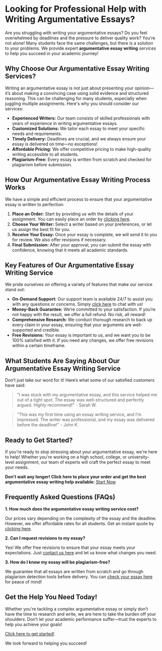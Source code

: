 # Looking for Professional Help with Writing Argumentative Essays?

Are you struggling with writing your argumentative essays? Do you feel overwhelmed by deadlines and the pressure to deliver quality work? You're not alone! Many students face the same challenges, but there is a solution to your problems. We provide expert **argumentative essay writing** services to help you succeed in your academic journey!

## Why Choose Our Argumentative Essay Writing Services?

Writing an argumentative essay is not just about presenting your opinion—it’s about making a convincing case using solid evidence and structured reasoning. This can be challenging for many students, especially when juggling multiple assignments. Here's why you should consider our services:

- **Experienced Writers:** Our team consists of skilled professionals with years of experience in writing argumentative essays.
- **Customized Solutions:** We tailor each essay to meet your specific needs and requirements.
- **Timely Delivery:** Deadlines are crucial, and we always ensure your essay is delivered on time—no exceptions!
- **Affordable Pricing:** We offer competitive pricing to make high-quality writing accessible to all students.
- **Plagiarism-Free:** Every essay is written from scratch and checked for plagiarism before submission.

## How Our Argumentative Essay Writing Process Works

We have a simple and efficient process to ensure that your argumentative essay is written to perfection:

1. **Place an Order:** Start by providing us with the details of your assignment. You can easily place an order by [clicking here](https://tinyurl.com/topessay?keyword=argumentative+essay+writing).
2. **Choose Your Writer:** Select a writer based on your preferences, or let us assign the best fit for you.
3. **Receive Your Essay:** Once your essay is complete, we will send it to you for review. We also offer revisions if necessary.
4. **Final Submission:** After your approval, you can submit the essay with confidence, knowing that it meets all academic standards.

## Key Features of Our Argumentative Essay Writing Service

We pride ourselves on offering a variety of features that make our service stand out:

- **On-Demand Support:** Our support team is available 24/7 to assist you with any questions or concerns. Simply [click here](https://tinyurl.com/topessay?keyword=argumentative+essay+writing) to chat with us!
- **Money-Back Guarantee:** We’re committed to your satisfaction. If you’re not happy with the result, we offer a full refund. No risk, all reward!
- **Comprehensive Research:** We conduct thorough research to back up every claim in your essay, ensuring that your arguments are well-supported and credible.
- **Free Revisions:** Your essay is important to us, and we want you to be 100% satisfied with it. If you need any changes, we offer free revisions within a certain timeframe.

## What Students Are Saying About Our Argumentative Essay Writing Service

Don’t just take our word for it! Here’s what some of our satisfied customers have said:

> "I was stuck with my argumentative essay, and this service helped me out of a tight spot. The essay was well-structured and perfectly argued. Highly recommend!" - Sarah W.

> "This was my first time using an essay writing service, and I’m impressed. The writer was professional, and my essay was delivered before the deadline!" - John K.

## Ready to Get Started?

If you're ready to stop stressing about your argumentative essay, we're here to help! Whether you're working on a high school, college, or university-level assignment, our team of experts will craft the perfect essay to meet your needs.

**Don’t wait any longer! Click here to place your order and get the best argumentative essay writing help available:** [Start Now](https://tinyurl.com/topessay?keyword=argumentative+essay+writing)

## Frequently Asked Questions (FAQs)

**1. How much does the argumentative essay writing service cost?**

Our prices vary depending on the complexity of the essay and the deadline. However, we offer affordable rates for all students. Get an instant quote by [clicking here](https://tinyurl.com/topessay?keyword=argumentative+essay+writing).

**2. Can I request revisions to my essay?**

Yes! We offer free revisions to ensure that your essay meets your expectations. Just [contact us here](https://tinyurl.com/topessay?keyword=argumentative+essay+writing) and let us know what changes you need.

**3. How do I know my essay will be plagiarism-free?**

We guarantee that all essays are written from scratch and go through plagiarism detection tools before delivery. You can [check your essay here](https://tinyurl.com/topessay?keyword=argumentative+essay+writing) for peace of mind!

## Get the Help You Need Today!

Whether you're tackling a complex argumentative essay or simply don’t have the time to research and write, we are here to take the burden off your shoulders. Don’t let your academic performance suffer—trust the experts to help you achieve your goals!

[Click here to get started!](https://tinyurl.com/topessay?keyword=argumentative+essay+writing)

We look forward to helping you succeed!
